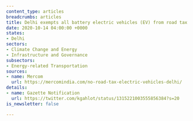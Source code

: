 ```yaml
---
content_type: articles
breadcrumbs: articles
title: Delhi exempts all battery electric vehicles (EV) from road tax
date: 2020-10-14 04:00:00 +0000
states:
- Delhi
sectors:
- Climate Change and Energy
- Infrastructure and Governance
subsectors:
- Energy-related Transportation
sources:
- name: Mercom
  url: https://mercomindia.com/no-road-tax-electric-vehicles-delhi/
details:
- name: Gazette Notification
  url: https://twitter.com/kgahlot/status/1315221003555856384?s=20
is_newsletter: false

---
```

